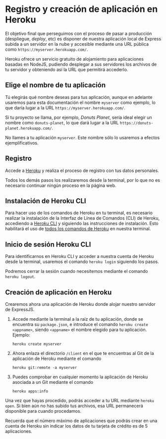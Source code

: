 # Registro y creación de aplicación en Heroku

El objetivo final que perseguimos con el proceso de pasar a producción (despliegue, _deploy_, etc) es disponer de nuestra aplicación local de Express subida a un servidor en la nube y accesible mediante una URL pública como `https://myserver.herokuapp.com/`.

Heroku ofrece un servicio gratuito de alojamiento para aplicaciones basadas en NodeJS, pudiendo desplegar a sus servidores los archivos de tu servidor y obteniendo así la URL que permitirá accederlo.

## Elige el nombre de tu aplicación

Tú elegirás qué nombre deseas para tus aplicación, aunque en adelante usaremos para esta documentación el nombre `myserver` como ejemplo, lo que daría lugar a la URL `https://myserver.herokuapp.com/`. 

Si tu proyecto se llama, por ejemplo, _Donuts Planet_, sería ideal elegir un nombre como `donuts-planet`, lo que dará lugar a la URL `https://donuts-planet.herokuapp.com/`. 

No llames a tu aplicación `myserver`. Este nombre sólo lo usaremos a efectos ejemplificativos.

## Registro 

Accede a [Heroku](https://www.heroku.com/) y realiza el proceso de registro con tus datos personales.

Todos los demás pasos los realizaremos desde la terminal, por lo que no es necesario continuar ningún proceso en la página web.

## Instalación de Heroku CLI
Para hacer uso de los comandos de Heroku en tu terminal, es necesario realizar la instalación de la Interfaz de Línea de Comandos (CLI) de Heroku, accediendo a [Heroku CLI](https://devcenter.heroku.com/articles/heroku-cli) y siguiendo las instrucciones de instalación. 
Esto habilitará el uso de [todos los comandos de Heroku](https://devcenter.heroku.com/articles/heroku-cli-commands) en nuestra terminal.

## Inicio de sesión Heroku CLI
Para identificarnos en Heroku CLI y acceder a nuestra cuenta de Heroku desde la terminal, usaremos el comando `heroku login` siguiendo los pasos. 

Podremos cerrar la sesión cuando necesitemos mediante el comando `heroku logout`.

## Creación de aplicación en Heroku

Crearemos ahora una aplicación de Heroku donde alojar nuestro servidor de ExpressJS. 
    
1. Accede mediante la terminal a la raíz de tu aplicación, donde se encuentra su `package.json`, e introduce el comando `heroku create <appname>`, siendo `<appname>` el nombre elegido para tu aplicación. Ejemplo:

   ````
   heroku create myserver
   ````

2. Ahora enlaza el directorio `/client` en el que te encuentras al Git de la aplicación de Heroku mediante el comando 

   ````
   heroku git:remote -a myserver
   ````

3. Puedes comprobar en cualquier momento la aplicación de Heroku asociada a un Git mediante el comando

   ````
   heroku apps:info
   ````
 
Una vez que hayas procedido, podrás acceder a tu URL mediante `heroku open`. Si bien aún no has subido tus archivos, esa URL permanecerá disponible para cuando procedamos.

Recuerda que el número máximo de aplicaciones que podrás crear en una cuenta de Heroku sin indicar los datos de tu tarjeta de crédito es de 5 aplicaciones.

